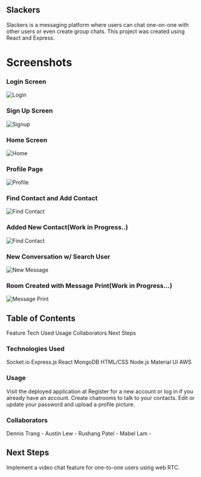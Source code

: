 
## Slackers


Slackers is a messaging platform where users can chat one-on-one with other users or even create group chats.
This project was created using React and Express. 


# Screenshots

### Login Screen
![Login](/src/assests/images/login.png)

### Sign Up Screen
![Signup](/src/assests/images/signup.png)

### Home Screen
![Home](/src/assests/images/home.png)

### Profile Page
![Profile](/src/assests/images/profile.png)

### Find Contact and Add Contact
![Find Contact](/src/assests/images/addNewContact.png)

### Added New Contact(Work in Progress..)
![Find Contact](/src/assests/images/addedContact.png)

### New Conversation w/ Search User
![New Message](/src/assests/images/newMessageModal.png)

### Room Created with Message Print(Work in Progress...)
![Message Print](/src/assests/images/newMessagePrint.png)




## Table of Contents
Feature
Tech Used
Usage
Collaborators
Next Steps



### Technologies Used

Socket.io
Express.js
React
MongoDB
HTML/CSS
Node.js
Material UI
AWS

### Usage

Visit the deployed application at 
Register for a new account or log in if you already have an account.
Create chatrooms to talk to your contacts.
Edit or update your password and upload a profile picture.

### Collaborators

Dennis Trang - [ ](https://github.com/Asianous)
Austin Lew - [ ](https://github.com/austinlew)
Rushang Patel - [ ](https://github.com/rushang-patel)
Mabel Lam -  [ ](https://github.com/mabelam)

## Next Steps

Implement a video chat feature for one-to-one users using web RTC.



